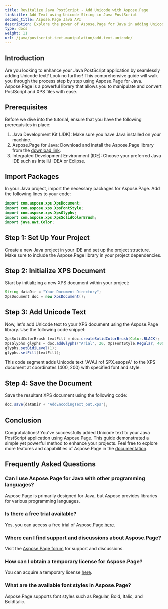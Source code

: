 ```yaml
---
title: Revitalize Java PostScript - Add Unicode with Aspose.Page
linktitle: Add Text using Unicode String in Java PostScript
second_title: Aspose.Page Java API
description: Explore the power of Aspose.Page for Java in adding Unicode text to your PostScript projects. Follow our step-by-step guide for seamless integration. Download now!
type: docs
weight: 11
url: /java/postscript-text-manipulation/add-text-unicode/
---
```

## Introduction
Are you looking to enhance your Java PostScript application by seamlessly adding Unicode text? Look no further! This comprehensive guide will walk you through the process step by step using Aspose.Page for Java. Aspose.Page is a powerful library that allows you to manipulate and convert PostScript and XPS files with ease.
## Prerequisites
Before we dive into the tutorial, ensure that you have the following prerequisites in place:
1. Java Development Kit (JDK): Make sure you have Java installed on your machine.
2. Aspose.Page for Java: Download and install the Aspose.Page library from the [download link](https://releases.aspose.com/page/java/).
3. Integrated Development Environment (IDE): Choose your preferred Java IDE such as IntelliJ IDEA or Eclipse.
## Import Packages
In your Java project, import the necessary packages for Aspose.Page. Add the following lines to your code:
```java
import com.aspose.xps.XpsDocument;
import com.aspose.xps.XpsFontStyle;
import com.aspose.xps.XpsGlyphs;
import com.aspose.xps.XpsSolidColorBrush;
import java.awt.Color;
```
## Step 1: Set Up Your Project
Create a new Java project in your IDE and set up the project structure. Make sure to include the Aspose.Page library in your project dependencies.
## Step 2: Initialize XPS Document
Start by initializing a new XPS document within your project:
```java
String dataDir = "Your Document Directory";
XpsDocument doc = new XpsDocument();
```
## Step 3: Add Unicode Text
Now, let's add Unicode text to your XPS document using the Aspose.Page library. Use the following code snippet:
```java
XpsSolidColorBrush textFill = doc.createSolidColorBrush(Color.BLACK);
XpsGlyphs glyphs = doc.addGlyphs("Arial", 20, XpsFontStyle.Regular, 400f, 200f, "AVAJ rof SPX.esopsA");
glyphs.setBidiLevel(1);
glyphs.setFill(textFill);
```
This code segment adds Unicode text "AVAJ rof SPX.esopsA" to the XPS document at coordinates (400, 200) with specified font and style.
## Step 4: Save the Document
Save the resultant XPS document using the following code:
```java
doc.save(dataDir + "AddEncodingText_out.xps");
```
## Conclusion
Congratulations! You've successfully added Unicode text to your Java PostScript application using Aspose.Page. This guide demonstrated a simple yet powerful method to enhance your projects.
Feel free to explore more features and capabilities of Aspose.Page in the [documentation](https://reference.aspose.com/page/java/).
## Frequently Asked Questions
### Can I use Aspose.Page for Java with other programming languages?
Aspose.Page is primarily designed for Java, but Aspose provides libraries for various programming languages.
### Is there a free trial available?
Yes, you can access a free trial of Aspose.Page [here](https://releases.aspose.com/).
### Where can I find support and discussions about Aspose.Page?
Visit the [Aspose.Page forum](https://forum.aspose.com/c/page/39) for support and discussions.
### How can I obtain a temporary license for Aspose.Page?
You can acquire a temporary license [here](https://purchase.aspose.com/temporary-license/).
### What are the available font styles in Aspose.Page?
Aspose.Page supports font styles such as Regular, Bold, Italic, and BoldItalic.
